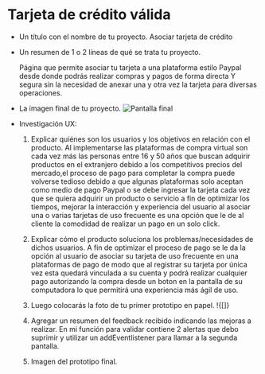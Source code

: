 # Tarjeta de crédito válida

* Un título con el nombre de tu proyecto.
  Asociar tarjeta de crédito

* Un resumen de 1 o 2 líneas de qué se trata tu proyecto.

  Página que permite asociar tu tarjeta a una plataforma estilo Paypal desde donde podrás realizar compras y pagos de forma directa Y segura sin la necesidad de anexar una y otra vez la tarjeta para diversas operaciones.

* La imagen final de tu proyecto.
  ![Pantalla final](img/proyecto.jpg)

* Investigación UX:
  1. Explicar quiénes son los usuarios y los objetivos en relación con el
    producto.
  Al implementarse las plataformas de compra virtual son cada vez más las personas entre 16 y 50 años que buscan adquirir productos en el extranjero debido a los competitivos precios del mercado,el proceso de pago para completar la compra puede volverse tedioso debido a que algunas plataformas solo aceptan como medio de pago Paypal o se debe ingresar la tarjeta cada vez que se quiera adquirir un producto o servicio a fin de optimizar los tiempos, mejorar la interacción y experiencia del usuario al asociar una o varias tarjetas de uso frecuente es una opción que le de al cliente la comodidad de realizar un pago en un solo click.

  2. Explicar cómo el producto soluciona los problemas/necesidades de dichos
    usuarios.
  A fin de optimizar el proceso de pago se le da la opción al usuario de asociar su tarjeta de uso frecuente en una plataformas de pago de modo que al registrar su tarjeta por única vez esta quedará vinculada a su cuenta y podrá realizar cualquier pago autorizando la compra desde un boton en la pantalla de su computadora lo que permitirá una experiencia más ágil de uso.

  3. Luego colocarás la foto de tu primer prototipo en papel.
  !{[]}

  4. Agregar un resumen del feedback recibido indicando las mejoras a realizar.
  En mi función para validar contiene 2 alertas que debo suprimir y utilizar un addEventlistener para llamar  a la segunda pantalla. 


  5. Imagen del prototipo final.

